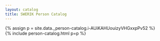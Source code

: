 ```yaml
---
layout: catalog
title: SWERIK Person Catalog
---
```

{% assign p = site.data._person-catalog.i-AUiKAHUouizyVHGxxpPv52 %}
{% include person-catalog.html p=p %}


